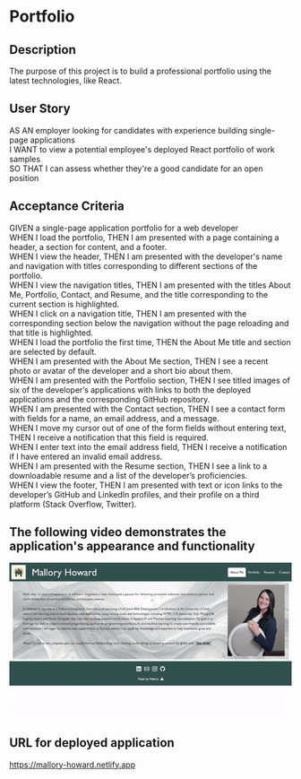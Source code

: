 # Portfolio

## Description
The purpose of this project is to build a professional portfolio using the latest technologies, like React.

## User Story
AS AN employer looking for candidates with experience building single-page applications  
I WANT to view a potential employee's deployed React portfolio of work samples  
SO THAT I can assess whether they're a good candidate for an open position  

## Acceptance Criteria
GIVEN a single-page application portfolio for a web developer  
WHEN I load the portfolio, THEN I am presented with a page containing a header, a section for content, and a footer.  
WHEN I view the header, THEN I am presented with the developer's name and navigation with titles corresponding to different sections of the portfolio.  
WHEN I view the navigation titles, THEN I am presented with the titles About Me, Portfolio, Contact, and Resume, and the title corresponding to the current section is highlighted.  
WHEN I click on a navigation title, THEN I am presented with the corresponding section below the navigation without the page reloading and that title is highlighted.  
WHEN I load the portfolio the first time, THEN the About Me title and section are selected by default.  
WHEN I am presented with the About Me section, THEN I see a recent photo or avatar of the developer and a short bio about them.  
WHEN I am presented with the Portfolio section, THEN I see titled images of six of the developer’s applications with links to both the deployed applications and the corresponding GitHub repository.  
WHEN I am presented with the Contact section, THEN I see a contact form with fields for a name, an email address, and a message.  
WHEN I move my cursor out of one of the form fields without entering text, THEN I receive a notification that this field is required.  
WHEN I enter text into the email address field, THEN I receive a notification if I have entered an invalid email address.  
WHEN I am presented with the Resume section, THEN I see a link to a downloadable resume and a list of the developer’s proficiencies.  
WHEN I view the footer, THEN I am presented with text or icon links to the developer’s GitHub and LinkedIn profiles, and their profile on a third platform (Stack Overflow, Twitter).

## The following video demonstrates the application's appearance and functionality
![Webpage titled "Mallory Howard" featuring "About Me", "Portfolio", "Resume", and "Contact" sections with relevant information for each section.](https://github.com/Meowlory3579/react-portfolio/blob/main/public/assets/images/mallory-howard.gif)

## URL for deployed application
https://mallory-howard.netlify.app
